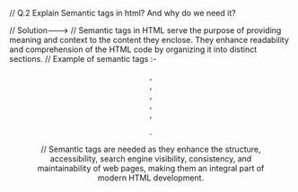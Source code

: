 // Q.2 Explain Semantic tags in html? And why do we need it?

// Solution--->
// Semantic tags in HTML serve the purpose of providing meaning and context to the content they enclose. They enhance readability and comprehension of the HTML code by organizing it into distinct sections. 
// Example of semantic tags :- <header> , <footer> , <section> , <article>, <nav> , <figure>.

// Semantic tags are needed as they enhance the structure, accessibility, search engine visibility, consistency, and maintainability of web pages, making them an integral part of modern HTML development.
